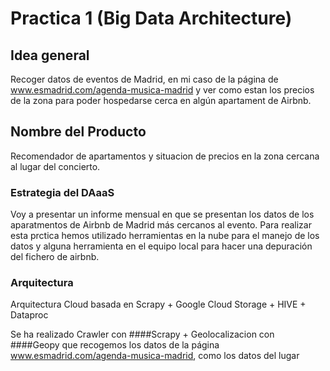 # Practica 1 (Big Data Architecture)
## Idea general
Recoger datos de eventos de Madrid, en mi caso de la página de www.esmadrid.com/agenda-musica-madrid y ver como estan los precios de la zona para poder hospedarse cerca en algún apartament de Airbnb.

## Nombre del Producto
Recomendador de apartamentos y situacion de precios en la zona cercana al lugar del concierto.

### Estrategia del DAaaS
Voy a presentar un informe mensual en que se presentan los datos de los aparatmentos de Airbnb de Madrid más cercanos al evento. Para realizar esta prctica hemos utilizado herramientas en la nube para el manejo de los datos y alguna herramienta en el equipo local para hacer una depuración del fichero de airbnb.

### Arquitectura

Arquitectura Cloud basada en Scrapy + Google Cloud Storage + HIVE + Dataproc

Se ha realizado Crawler con ####Scrapy + Geolocalizacion con ####Geopy que recogemos los datos de la página www.esmadrid.com/agenda-musica-madrid, como los datos del lugar 

